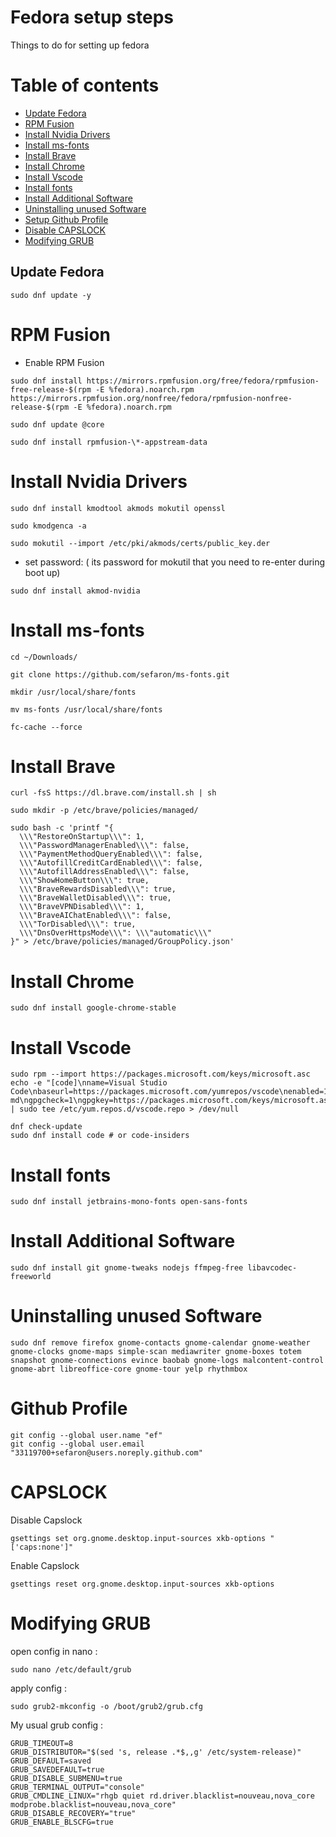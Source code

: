 # Fedora setup steps

Things to do for setting up fedora

# Table of contents

- [Update Fedora](#update-fedora)
- [RPM Fusion](#rpm-fusion)
- [Install Nvidia Drivers](#install-nvidia-drivers)
- [Install ms-fonts](#install-ms-fonts)
- [Install Brave](#install-brave)
- [Install Chrome](#install-chrome)
- [Install Vscode](#install-vscode)
- [Install fonts](#install-fonts)
- [Install Additional Software](#install-additional-software)
- [Uninstalling unused Software](#uninstalling-unused-software)
- [Setup Github Profile](#github-profile)
- [Disable CAPSLOCK](#capslock)
- [Modifying GRUB](#modifying-grub)

## Update Fedora

```
sudo dnf update -y
```

# RPM Fusion

- Enable RPM Fusion

```
sudo dnf install https://mirrors.rpmfusion.org/free/fedora/rpmfusion-free-release-$(rpm -E %fedora).noarch.rpm https://mirrors.rpmfusion.org/nonfree/fedora/rpmfusion-nonfree-release-$(rpm -E %fedora).noarch.rpm
```

```
sudo dnf update @core
```

```
sudo dnf install rpmfusion-\*-appstream-data
```

# Install Nvidia Drivers

```
sudo dnf install kmodtool akmods mokutil openssl
```

```
sudo kmodgenca -a
```

```
sudo mokutil --import /etc/pki/akmods/certs/public_key.der
```

- set password: ( its password for mokutil that you need to re-enter during boot up)

```
sudo dnf install akmod-nvidia
```

# Install ms-fonts

```
cd ~/Downloads/
```

```
git clone https://github.com/sefaron/ms-fonts.git
```

```
mkdir /usr/local/share/fonts
```

```
mv ms-fonts /usr/local/share/fonts
```

```
fc-cache --force
```

# Install Brave

```
curl -fsS https://dl.brave.com/install.sh | sh
```

```
sudo mkdir -p /etc/brave/policies/managed/
```

```
sudo bash -c 'printf "{
  \\\"RestoreOnStartup\\\": 1,
  \\\"PasswordManagerEnabled\\\": false,
  \\\"PaymentMethodQueryEnabled\\\": false,
  \\\"AutofillCreditCardEnabled\\\": false,
  \\\"AutofillAddressEnabled\\\": false,
  \\\"ShowHomeButton\\\": true,
  \\\"BraveRewardsDisabled\\\": true,
  \\\"BraveWalletDisabled\\\": true,
  \\\"BraveVPNDisabled\\\": 1,
  \\\"BraveAIChatEnabled\\\": false,
  \\\"TorDisabled\\\": true,
  \\\"DnsOverHttpsMode\\\": \\\"automatic\\\"
}" > /etc/brave/policies/managed/GroupPolicy.json'
```

# Install Chrome

```
sudo dnf install google-chrome-stable
```

# Install Vscode

```
sudo rpm --import https://packages.microsoft.com/keys/microsoft.asc
echo -e "[code]\nname=Visual Studio Code\nbaseurl=https://packages.microsoft.com/yumrepos/vscode\nenabled=1\nautorefresh=1\ntype=rpm-md\ngpgcheck=1\ngpgkey=https://packages.microsoft.com/keys/microsoft.asc" | sudo tee /etc/yum.repos.d/vscode.repo > /dev/null
```

```
dnf check-update
sudo dnf install code # or code-insiders
```

# Install fonts

```
sudo dnf install jetbrains-mono-fonts open-sans-fonts
```

# Install Additional Software

```
sudo dnf install git gnome-tweaks nodejs ffmpeg-free libavcodec-freeworld
```

# Uninstalling unused Software

```
sudo dnf remove firefox gnome-contacts gnome-calendar gnome-weather gnome-clocks gnome-maps simple-scan mediawriter gnome-boxes totem snapshot gnome-connections evince baobab gnome-logs malcontent-control gnome-abrt libreoffice-core gnome-tour yelp rhythmbox
```

# Github Profile

```
git config --global user.name "ef"
git config --global user.email "33119700+sefaron@users.noreply.github.com"
```

# CAPSLOCK

Disable Capslock

```
gsettings set org.gnome.desktop.input-sources xkb-options "['caps:none']"
```

Enable Capslock

```
gsettings reset org.gnome.desktop.input-sources xkb-options
```

# Modifying GRUB

open config in nano :

```
sudo nano /etc/default/grub
```

apply config :

```
sudo grub2-mkconfig -o /boot/grub2/grub.cfg
```

My usual grub config :

```
GRUB_TIMEOUT=8
GRUB_DISTRIBUTOR="$(sed 's, release .*$,,g' /etc/system-release)"
GRUB_DEFAULT=saved
GRUB_SAVEDEFAULT=true
GRUB_DISABLE_SUBMENU=true
GRUB_TERMINAL_OUTPUT="console"
GRUB_CMDLINE_LINUX="rhgb quiet rd.driver.blacklist=nouveau,nova_core modprobe.blacklist=nouveau,nova_core"
GRUB_DISABLE_RECOVERY="true"
GRUB_ENABLE_BLSCFG=true
```
